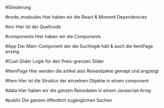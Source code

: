 #Gliederung

#node_modoules
Hier haben wir die React & Moment Dependencies

#src
Hier ist der Quellcode

#components
Hier haben wir die Components

#App 
Der Main-Component der die Suchlogik hält & auch die ItemPage anzeig

#Cust-Slider
Logik für den Preis-grenzen Slider

#ItemPage
Hier werden die artikel also Reiseobjekte gemapt und angzeigt

#Item
Hier ist die Struktur der einzelnen Objekte in einem component

#data
Hier haben wir die ganzen Reisedaten in einem Javascript Array

#public
Die ganzen öffentlich zugänglichen Sachen

